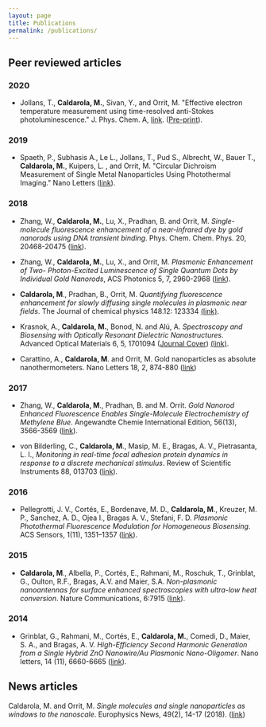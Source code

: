 ```yaml
---
layout: page
title: Publications
permalink: /publications/
---
```



## Peer reviewed articles

### 2020

* Jollans, T., **Caldarola, M.**, Sivan, Y., and Orrit, M. "Effective electron temperature measurement using time-resolved anti-Stokes photoluminescence." J. Phys. Chem. A, [link](https://pubs.acs.org/doi/10.1021/acs.jpca.0c06671).  ([Pre-print](https://arxiv.org/abs/2003.08790)).

### 2019


* Spaeth, P., Subhasis A., Le L., Jollans, T., Pud S., Albrecht, W., Bauer T., **Caldarola, M.**, Kuipers, L. , and Orrit, M. "Circular Dichroism Measurement of Single Metal Nanoparticles Using Photothermal Imaging." Nano Letters ([link](https://pubs.acs.org/doi/10.1021/acs.nanolett.9b03853)).

### 2018

* Zhang, W., **Caldarola, M.**, Lu, X., Pradhan, B. and Orrit, M. _Single-molecule fluorescence enhancement of a near-infrared dye by gold nanorods using DNA transient binding_. Phys. Chem. Chem. Phys. 20, 20468-20475 ([link](https://pubs.rsc.org/en/content/articlelanding/2018/cp/c8cp03114b)).

* Zhang, W., **Caldarola, M.**, Lu, X., and Orrit, M. _Plasmonic Enhancement of Two-
Photon-Excited Luminescence of Single Quantum Dots by Individual Gold Nanorods_, ACS Photonics  5, 7, 2960-2968 ([link](https://pubs.acs.org/doi/10.1021/acsphotonics.8b00306)).

* **Caldarola, M**., Pradhan, B., Orrit, M. _Quantifying fluorescence enhancement for slowly
diffusing single molecules in plasmonic near fields_. The Journal of chemical physics 148.12:
123334 [(link)](https://aip.scitation.org/doi/10.1063/1.5023171).

* Krasnok, A., **Caldarola, M.**, Bonod, N. and Alú, A. _Spectroscopy and Biosensing
with Optically Resonant Dielectric Nanostructures_. Advanced Optical Materials 6, 5, 1701094 ([Journal Cover](https://onlinelibrary.wiley.com/toc/21951071/2018/6/5)) [(link)](https://onlinelibrary.wiley.com/doi/abs/10.1002/adom.201701094).

* Carattino, A., **Caldarola, M**. and Orrit, M. Gold nanoparticles as absolute nanothermometers.
Nano Letters 18, 2, 874-880  ([link](https://pubs.acs.org/doi/abs/10.1021/acs.nanolett.7b04145))

### 2017

* Zhang, W., **Caldarola, M**., Pradhan, B. and M. Orrit. _Gold Nanorod Enhanced
Fluorescence Enables Single-Molecule Electrochemistry of Methylene Blue_. Angewandte
Chemie International Edition, 56(13), 3566-3569 ([link](https://onlinelibrary.wiley.com/doi/abs/10.1002/ange.201612389)).

* von Bilderling, C., **Caldarola, M**., Masip, M. E., Bragas, A. V., Pietrasanta, L. I., _Monitoring
in real-time focal adhesion protein dynamics in response to a discrete mechanical
stimulus_. Review of Scientific Instruments 88, 013703 ([link](https://aip.scitation.org/doi/abs/10.1063/1.4973664)).

### 2016

* Pellegrotti, J. V., Cortés, E., Bordenave, M. D., **Caldarola, M**., Kreuzer, M. P.,
Sanchez, A. D., Ojea I., Bragas A. V., Stefani, F. D. _Plasmonic Photothermal Fluorescence
Modulation for Homogeneous Biosensing_. ACS Sensors, 1(11), 1351–1357 ([link](https://pubs.acs.org/doi/abs/10.1021/acssensors.6b00512)).

### 2015

* **Caldarola, M**., Albella, P., Cortés, E., Rahmani, M., Roschuk, T., Grinblat, G.,
Oulton, R.F., Bragas, A.V. and Maier, S.A. _Non-plasmonic nanoantennas for surface
enhanced spectroscopies with ultra-low heat conversion_. Nature Communications, 6:7915
([link](https://www.nature.com/articles/ncomms8915)).

### 2014

* Grinblat, G., Rahmani, M., Cortés, E., **Caldarola, M.**, Comedi, D., Maier, S. A., and
Bragas, A. V. _High-Efficiency Second Harmonic Generation from a Single Hybrid ZnO
Nanowire/Au Plasmonic Nano-Oligomer_. Nano letters, 14 (11), 6660-6665 ([link](https://pubs.acs.org/doi/10.1021/nl503332f)).


## News articles

Caldarola, M. and  Orrit, M. _Single molecules and single nanoparticles as windows to the nanoscale_. Europhysics News, 49(2), 14-17 (2018). ([link](https://www.europhysicsnews.org/articles/epn/abs/2018/02/epn2018492p14/epn2018492p14.html))


